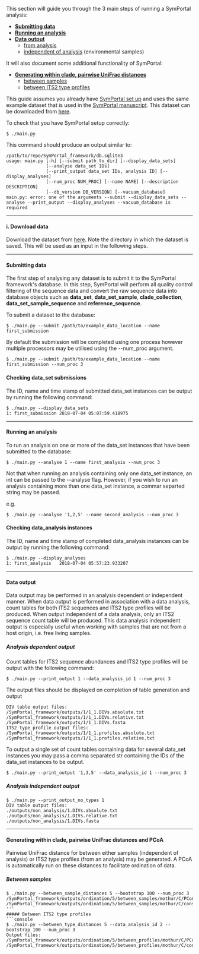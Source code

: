 This section will guide you through the 3 main steps of running a SymPortal analysis:
* **[Submitting data](https://github.com/SymPortal/SymPortal_framework/wiki/Running-SymPortal#submitting-data)**
* **[Running an analysis](https://github.com/SymPortal/SymPortal_framework/wiki/Running-SymPortal#running-an-analysis)**
* **[Data output](https://github.com/SymPortal/SymPortal_framework/wiki/Running-SymPortal#data-output)**
    * [from analysis](https://github.com/SymPortal/SymPortal_framework/wiki/Running-SymPortal#analysis-dependent-output)
    * [independent of analysis](https://github.com/SymPortal/SymPortal_framework/wiki/Running-SymPortal#analysis-independent-output) (environmental samples)

It will also document some additional functionality of SymPortal:
* **[Generating within clade, pairwise UniFrac distances](https://github.com/SymPortal/SymPortal_framework/wiki/Running-SymPortal#generating-within-clade-pairwise-UniFrac-distances-and-PCoA)**
    * [between samples](https://github.com/SymPortal/SymPortal_framework/wiki/Running-SymPortal#between-samples)
    * [between ITS2 type profiles](https://github.com/SymPortal/SymPortal_framework/wiki/Running-SymPortal#between-ITS2-type-profiles)

This guide assumes you already have [SymPortal set up](https://github.com/SymPortal/SymPortal_framework/wiki/SymPortal-setup) and uses the same example dataset that is used in the [SymPortal manuscript](). This dataset can be downloaded from [here](https://drive.google.com/drive/folders/1qOZy7jb3leU_y4MtXFXxy-j1vOr1U-86?usp=sharing).

To check that you have SymPortal setup correctly:
```console
$ ./main.py
```

This command should produce an output similar to:

```console
/path/to/repo/SymPortal_framework/db.sqlite3
usage: main.py [-h] [--submit path_to_dir] [--display_data_sets]
               [--analyse data_set IDs]
               [--print_output data_set IDs, analysis ID] [--display_analyses]
               [--num_proc NUM_PROC] [--name NAME] [--description DESCRIPTION]
               [--db_version DB_VERSION] [--vacuum_database]
main.py: error: one of the arguments --submit --display_data_sets --analyse --print_output --display_analyses --vacuum_database is required
```

***

#### i. Download data
Download the dataset from [here](https://drive.google.com/drive/folders/1qOZy7jb3leU_y4MtXFXxy-j1vOr1U-86?usp=sharing). Note the directory in which the dataset is saved. This will be used as an input in the following steps.


***

#### Submitting data
The first step of analysing any dataset is to submit it to the SymPortal framework's database. In this step, SymPortal will perform all quality control filtering of the sequence data and convert the raw sequence data into database objects such as **data_set**, **data_set_sample**, **clade_collection**, **data_set_sample_sequence** and **reference_sequence**.

To submit a dataset to the database:
```console
$ ./main.py --submit /path/to/example_data_location --name first_submission
```
By default the submission will be completed using one process however multiple processors may be utilised using the --num_proc argument.
```console
$ ./main.py --submit /path/to/example_data_location --name first_submission --num_proc 3
```
#### Checking data_set submissions
The ID, name and time stamp of submitted data_set instances can be output by running the following command:
```console
$ ./main.py --display_data_sets
1: first_submission	2018-07-04 05:07:59.418975
```

***

#### Running an analysis
To run an analysis on one or more of the data_set instances that have been submitted to the database:
```console
$ ./main.py --analyse 1 --name first_analysis --num_proc 3
```
Not that when running an analysis containing only one data_set instance, an int can be passed to the --analyse flag. However, if you wish to run an analysis containing more than one data_set instance, a commar separted string may be passed.

e.g.
```console
$ ./main.py --analyse '1,2,5' --name second_analysis --num_proc 3
```

#### Checking data_analysis instances
The ID, name and time stamp of completed data_analysis instances can be output by running the following command:
```console
$ ./main.py --display_analyses
1: first_analysis	2018-07-04 05:57:23.933207
```

***

#### Data output
Data output may be performed in an analysis dependent or independent manner.
When data output is performed in association with a data analysis, count tables for both ITS2 sequences and ITS2 type profiles will be produced.
When output independent of a data analysis, only an ITS2 sequence count table will be produced. This data analysis independent output is especially useful when working with samples that are not from a host origin, i.e. free living samples.
##### Analysis dependent output
Count tables for ITS2 sequence abundances and ITS2 type profiles will be output with the following command:
```console
$ ./main.py --print_output 1 --data_analysis_id 1 --num_proc 3
```
The output files should be displayed on completion of table generation and output
```console
DIV table output files:
/SymPortal_framework/outputs/1/1_1.DIVs.absolute.txt
/SymPortal_framework/outputs/1/1_1.DIVs.relative.txt
/SymPortal_framework/outputs/1/1_1.DIVs.fasta
ITS2 type profile output files:
/SymPortal_framework/outputs/1/1_1.profiles.absolute.txt
/SymPortal_framework/outputs/1/1_1.profiles.relative.txt
```
To output a single set of count tables containing data for several data_set instances you may pass a comma separated str containing the IDs of the data_set instances to be output.
```console
$ ./main.py --print_output '1,3,5' --data_analysis_id 1 --num_proc 3
```
##### Analysis independent output
```console
$ ./main.py --print_output_no_types 1
DIV table output files:
./outputs/non_analysis/1.DIVs.absolute.txt
./outputs/non_analysis/1.DIVs.relative.txt
./outputs/non_analysis/1.DIVs.fasta
```
***

#### Generating within clade, pairwise UniFrac distances and PCoA
Pairwise UniFrac distance for between either samples (independent of analysis) or ITS2 type profiles (from an analysis) may be generated. A PCoA is automatically run on these distances to facilitate ordination of data.
##### Between samples
```console
$ ./main.py --between_sample_distances 5 --bootstrap 100 --num_proc 3
/SymPortal_framework/outputs/ordination/5/between_samples/mothur/C/PCoA_coords.csv
/SymPortal_framework/outputs/ordination/5/between_samples/mothur/C/consensus_tree_sumtrees.newick1.weighted.phylip.dist
'''
##### Between ITS2 type profiles
```console 
$ ./main.py --between_type_distances 5 --data_analysis_id 2 --bootstrap 100 --num_proc 3
Output files:
/SymPortal_framework/outputs/ordination/5/between_profiles/mothur/C/PCoA_coords.csv
/SymPortal_framework/outputs/ordination/5/between_profiles/mothur/C/consensus_tree_sumtrees.newick1.weighted.phylip.dist
```